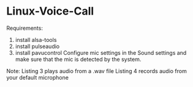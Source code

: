 # Linux-Voice-Call

Requirements:

1. install alsa-tools
2. install pulseaudio
3. install pavucontrol
Configure mic settings in the Sound settings and make sure that
the mic is detected by the system.



Note:
Listing 3 plays audio from a .wav file
Listing 4 records audio from your default microphone
